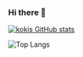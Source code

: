 ### Hi there 👋

<!--
**kokimoriguchi/kokimoriguchi** is a ✨ _special_ ✨ repository because its `README.md` (this file) appears on your GitHub profile.

Here are some ideas to get you started:

- 🔭 I’m currently working on ...
- 🌱 I’m currently learning ...
- 👯 I’m looking to collaborate on ...
- 🤔 I’m looking for help with ...
- 💬 Ask me about ...
- 📫 How to reach me: ...
- 😄 Pronouns: ...
- ⚡ Fun fact: ...
-->

[![kokis GitHub stats](https://github-readme-stats.vercel.app/api?username=kokimoriguchi&theme=vue-dark&show_icons=true)](https://github.com/kokimoriguchi/github-readme-stats)


![Top Langs](https://github-readme-stats.vercel.app/api/top-langs/?username=kokimoriguchi&size_weight=0.5&count_weight=0.5)
